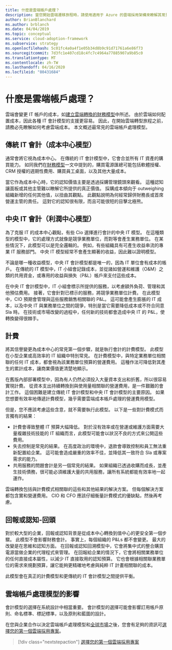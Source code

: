 ```yaml
---
title: 什麼是雲端帳戶處理？
description: 當您開始雲端遷移旅程時，請使用適用于 Azure 的雲端採用架構來瞭解其常見的雲端帳戶處理模型。
author: BrianBlanchard
ms.author: brblanch
ms.date: 04/04/2019
ms.topic: conceptual
ms.service: cloud-adoption-framework
ms.subservice: strategy
ms.openlocfilehash: 5c01fc4a0a4f1e05b34d8b9c91d71761a6e86f73
ms.sourcegitcommit: 7d3fc1e407cd18c4fc7c4964a77885907a9b85c0
ms.translationtype: MT
ms.contentlocale: zh-TW
ms.lasthandoff: 04/16/2020
ms.locfileid: "80431684"
---
```

<!-- cSpell:ignore CIOs -->

<!-- markdownlint-disable MD026 -->

# <a name="what-is-cloud-accounting"></a>什麼是雲端帳戶處理？

雲端會變更 IT 帳戶的成本，如[建立雲端轉換的財務模型](./financial-models.md)中所述。 由於雲端如何配置成本，因此各種 IT 會計模型的支援更容易。 因此，在開始雲端轉型旅程之前，請務必先瞭解如何考慮雲端成本。 本文概述最常見的雲端帳戶處理模型。

## <a name="traditional-it-accounting-cost-center-model"></a>傳統 IT 會計（成本中心模型）

通常會將它視為成本中心。 在傳統的 IT 會計模型中，它會合並所有 IT 資產的購買能力。 如同我們在[財務模型](./financial-models.md)一文中提到的，購買電源匯總可能包括軟體授權、CRM 授權的週期性費用、購買員工桌面，以及其他大量成本。

當它作為成本中心時，它的認知價值主要是透過採購管理鏡頭來觀看。 這種認知讓面板或其他主管難以瞭解它所提供的真正價值。 採購成本傾向于 outweighing 組織新增的任何其他值，以扭曲其觀點。 此觀點說明為何經常歸併財務長或首席營運主管的責任。 這對它的認知很有限，而且可能很短的目擊北極熊。

## <a name="central-it-accounting-profit-center-model"></a>中央 IT 會計（利潤中心模型）

為了克服 IT 的成本中心觀點，有些 Cio 選擇進行會計的中央 IT 模型。 在這種類型的模型中，它的處理方式就像是競爭業務單位，而對等會產生業務單位。 在某些情況下，此模型可以是完全邏輯的。 例如，有些組織具有可產生收益串流的專業 IT 服務部門。 中央 IT 模型經常不會產生顯著的收益，因此難以證明模型。

不論是哪一種收益模型，中央 IT 會計模型都是唯一的，因為 IT 單位會有成本的帳戶。 在傳統的 IT 模型中，IT 小組會記錄成本，並從諸如營運和維護（O&M）之類的共用資金，或專用的收益與損失（P&L）帳戶來支付這些成本。

在中央 IT 會計模型中，IT 小組會標示所提供的服務，以考慮額外負荷、管理和其他預估費用。 接著，它會針對已標示的服務，將競爭業務單位計費。 在此模型中，CIO 預期會管理與這些服務銷售相關聯的 P&L。 這可能會產生膨脹的 IT 成本，以及中央 IT 與業務單位之間的競爭，特別是當它需要降低成本或不符合同意 Sla 時。 在技術或市場改變的過程中，任何新的技術都會造成中央 IT 的 P&L，使轉換變得很棘手。

## <a name="chargeback"></a>計費

將其信譽變更為成本中心的常見第一個步驟，就是執行會計的計費模型。 此模型在小型企業或高效率的 IT 組織中特別常見。 在計費模型中，與特定業務單位相關聯的任何 IT 成本，都會視為該業務單位預算的營運費用。 這種作法可降低對其產生的累計成本，讓商業價值更清楚地顯示。

在舊版內部部署模型中，因為有人仍然必須投入大量資本支出和折舊，所以很容易實現計費。 從資本支出持續轉換到與使用量相關聯的營運費用，是一件艱難的會計工作。 這個困難是建立傳統 IT 會計模型和中央 IT 會計模型的主要原因。 如果您想要有效率地傳遞計費模型，幾乎需要雲端成本帳戶處理的營運費用模型。

但是，您不應該考慮這些含意，就不需要執行此模型。 以下是一些對計費模式而言獨有的結果：

- 計費會導致整體 IT 預算大幅降低。 對於沒有效率或在營運或維護方面需要大量複雜技術技能的 IT 組織而言，此模型可能會以狀況不良的方式來公開這些費用。
- 失去控制是常見的結果。 在高度政治的環境中，退款會導致控制和員工無法重新配置給企業。 這可能會造成嚴重的效率不佳，並降低其一致符合 Sla 或專案需求的能力。
- 共用服務的問題會計是另一個常見的結果。 如果組織已透過收購而成長，並產生技術債務，很可能必須維護大量的共用服務，讓所有系統都能有效率地一起運作。

雲端轉換包括與計費模式相關聯的這些和其他結果的解決方案。 但每個解決方案都包含實和營運費用。 CIO 和 CFO 應該仔細衡量計費模式的優缺點，然後再考慮。

## <a name="showback-or-awareness-back"></a>回報或認知-回頭

對於較大型的企業，回報或認知背景是從成本中心轉換到值中心的更安全第一個步驟。 此模型不會影響財務會計。 事實上，每個組織的 P&Ls 都不會變更。 最大的改變是在思維和認知方面。 在回報或認知回溯模型中，它會將集中式的整合購買電源當做企業的代理程式來管理。 在回報給企業的情況下，它會將相關業務單位的任何直接成本屬性，以減少 IT 直接取用的認知預算。 它也會根據相關聯業務單位的需求來規劃預算，讓它能夠更精確地考慮與純粹 IT 計畫相關聯的成本。

此模型會在真正的計費模型和更傳統的 IT 會計模型之間提供平衡。

## <a name="impact-of-cloud-accounting-models"></a>雲端帳戶處理模型的影響

會計模型的選擇在系統設計中相當重要。 會計模型的選擇可能會影響訂用帳戶原則、命名標準、標記標準，以及原則和藍圖的設計。

在您與企業合作以決定雲端帳戶處理模型和[全球市場](./global-markets.md)之後，您會有足夠的資訊可[選擇您的第一個雲端採用專案](./first-adoption-project.md)。

> [!div class="nextstepaction"]
> [選擇您的第一個雲端採用專案](./first-adoption-project.md)
